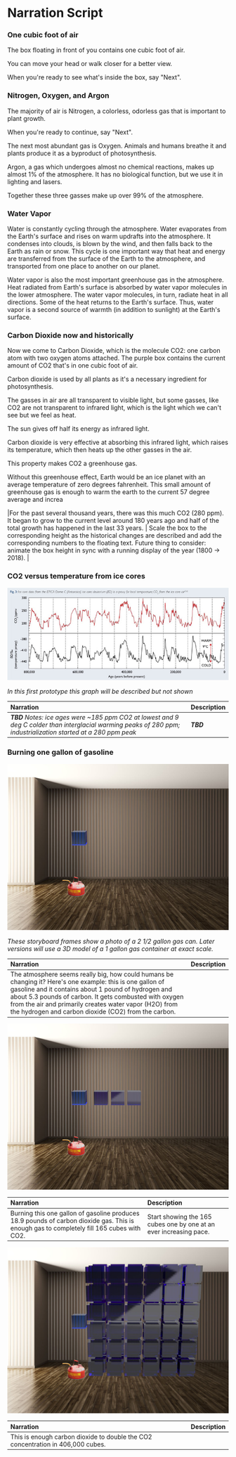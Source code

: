 # Narration Script


### One cubic foot of air
The box floating in front of you contains one cubic foot of air.

You can move your head or walk closer for a better view.

When you're ready to see what's inside the box, say "Next".

### Nitrogen, Oxygen, and Argon
The majority of air is Nitrogen, a colorless, odorless gas that is important to plant growth.

When you're ready to continue, say "Next".

The next most abundant gas is Oxygen. Animals and humans breathe it and plants produce it as a byproduct of photosynthesis.

Argon, a gas which undergoes almost no chemical reactions, makes up almost 1% of the atmosphere. It has no biological function, but we use it in lighting and lasers.

Together these three gasses make up over 99% of the atmosphere.

### Water Vapor
Water is constantly cycling through the atmosphere. Water evaporates from the Earth's surface and rises on warm updrafts into the atmosphere. It condenses into clouds, is blown by the wind, and then falls back to the Earth as rain or snow. This cycle is one important way that heat and energy are transferred from the surface of the Earth to the atmosphere, and transported from one place to another on our planet.

Water vapor is also the most important greenhouse gas in the atmosphere. Heat radiated from Earth's surface is absorbed by water vapor molecules in the lower atmosphere. The water vapor molecules, in turn, radiate heat in all directions. Some of the heat returns to the Earth's surface. Thus, water vapor is a second source of warmth (in addition to sunlight) at the Earth's surface.

### Carbon Dioxide now and historically
Now we come to Carbon Dioxide, which is the molecule CO2: one carbon atom with two oxygen atoms attached. The purple box contains the current amount of CO2 that's in one cubic foot of air. 

Carbon dioxide is used by all plants as it's a necessary ingredient for photosynthesis.

The gasses in air are all transparent to visible light, but some gasses, like CO2 are not transparent to infrared light, which is the light which we can't see but we feel as heat.

The sun gives off half its energy as infrared light.

Carbon dioxide is very effective at absorbing this infrared light, which raises its temperature, which then heats up the other gasses in the air.

This property makes CO2 a greenhouse gas.

Without this greenhouse effect, Earth would be an ice planet with an average temperature of zero degrees fahrenheit. This small amount of greenhouse gas is enough to warm the earth to the current 57 degree average and increa


|For the past several thousand years, there was this much CO2 (280 ppm). It began to grow to the current level around 180 years ago and half of the total growth has happened in the last 33 years. |  Scale the box to the corresponding height as the historical changes are described and add the corresponding numbers to the floating text. Future thing to consider: animate the box height in sync with a running display of the year (1800 -> 2018). |

### CO2 versus temperature from ice cores
![Storyboard Ice Core Historic Co2 Temp](Images/3.5-storyboard_ice_core_historic_co2_temp.jpg)

*In this first prototype this graph will be described but not shown*

| Narration | Description |
|:----------|:------------|
|***TBD*** *Notes: ice ages were ~185 ppm CO2 at lowest and 9 deg C colder than interglacial warming peaks of 280 ppm; industrialization started at a 280 ppm peak* | ***TBD*** |

### Burning one gallon of gasoline

![4 Storyboard Cube With Gas Can](Images/4-storyboard_cube_with_gas_can.jpg)

*These storyboard frames show a photo of a 2 1/2 gallon gas can. Later versions will use a 3D model of a 1 gallon gas container at exact scale.*

| Narration | Description |
|:----------|:------------|
| The atmosphere seems really big, how could humans be changing it? Here's one example: this is one gallon of gasoline and it contains about 1 pound of hydrogen and about 5.3 pounds of carbon. It gets combusted with oxygen from the air and primarily creates water vapor (H2O) from the hydrogen and carbon dioxide (CO2) from the carbon. | |

![5 Storyboard 3 Cubes](Images/5-storyboard_3_cubes.jpg)

| Narration | Description |
|:----------|:------------|
| Burning this one gallon of gasoline produces 18.9 pounds of carbon dioxide gas. This is enough gas to completely fill 165 cubes with CO2. | Start showing the 165 cubes one by one at an ever increasing pace. |


![7 Storyboard 108 Cubes](Images/7-storyboard_108_cubes.jpg)

| Narration | Description |
|:----------|:------------|
| This is enough carbon dioxide to double the CO2 concentration in 406,000 cubes. |  |
